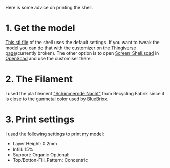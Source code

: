 Here is some advice on printing the shell.

# 1. Get the model
[This stl file](3D_Models/Screen_Shell.stl) of the shell uses the default settings.
If you want to tweak the model you can do that with the customizer on [the Thingiverse page](https://www.thingiverse.com/thing:7061084)(currently broken).
The other option is to open [Screen_Shell.scad](3D_Models/Screen_Shell.scad) in [OpenScad](https://openscad.org/) and use the customiser there.

# 2. The Filament
I used the pla filement ["Schimmernde Nacht"](https://www.recyclingfabrik.com/products/schimmernde-nacht) from Recycling Fabrik since it is close to the gunmetal color used by BlueBrixx.

# 3. Print settings
I used the following settings to print my model:
- Layer Height: 0.2mm
- Infill: 15%
- Support: Organic
Optional:
- Top/Botton-Fill_Pattern: Concentric
